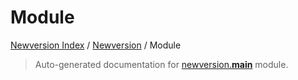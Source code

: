 # Module

[Newversion Index](../README.md#newversion-index) /
[Newversion](./index.md#newversion) /
Module

> Auto-generated documentation for [newversion.__main__](https://github.com/vemel/newversion/blob/main/newversion/__main__.py) module.
